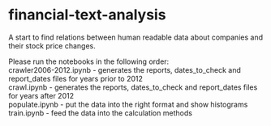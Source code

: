 # financial-text-analysis
A start to find relations between human readable data about companies and their stock price changes.

Please run the notebooks in the following order: <br />
crawler2006-2012.ipynb  - generates the reports, dates_to_check and report_dates files for years prior to 2012 <br />
crawl.ipynb             - generates the reports, dates_to_check and report_dates files for years after 2012 <br />
populate.ipynb          - put the data into the right format and show histograms <br />
train.ipynb             - feed the data into the calculation methods <br />
